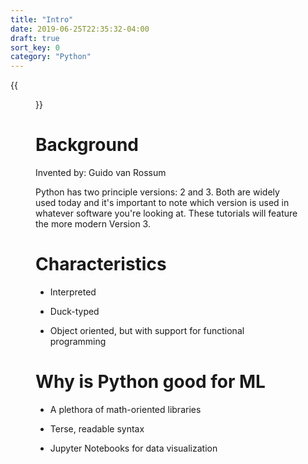 ```yaml
---
title: "Intro"
date: 2019-06-25T22:35:32-04:00
draft: true
sort_key: 0
category: "Python"
---
```


{{<figure src="/img/tutorials/python_logo.png" class="tutorial-header-logo">}}

# Background

Invented by: Guido van Rossum

Python has two principle versions: 2 and 3. Both are widely used today and it's
important to note which version is used in whatever software you're looking at.
These tutorials will feature the more modern Version 3.

# Characteristics

* Interpreted

* Duck-typed

* Object oriented, but with support for functional programming

# Why is Python good for ML

* A plethora of math-oriented libraries

* Terse, readable syntax

* Jupyter Notebooks for data visualization
